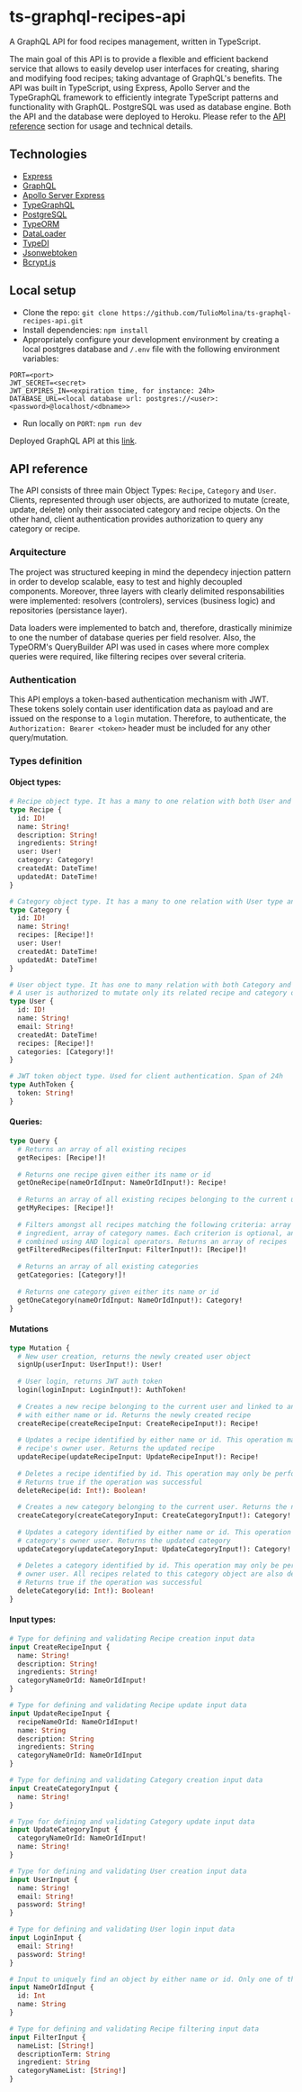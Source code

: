 # ts-graphql-recipes-api

A GraphQL API for food recipes management, written in TypeScript.

The main goal of this API is to provide a flexible and efficient backend service that allows to easily develop user interfaces for creating, sharing and modifying food recipes; taking advantage of GraphQL's benefits. The API was built in TypeScript, using Express, Apollo Server and the TypeGraphQL framework to efficiently integrate TypeScript patterns and functionality with GraphQL. PostgreSQL was used as database engine. Both the API and the database were deployed to Heroku. Please refer to the [API reference](#api-reference) section for usage and technical details.

## Technologies
- [Express](https://www.npmjs.com/package/express)
- [GraphQL](https://www.npmjs.com/package/graphql)
- [Apollo Server Express](https://www.npmjs.com/package/apollo-server-express)
- [TypeGraphQL](https://www.npmjs.com/package/type-graphql)
- [PostgreSQL](https://www.postgresql.org/)
- [TypeORM](https://www.npmjs.com/package/typeorm)
- [DataLoader](https://www.npmjs.com/package/dataloader)
- [TypeDI](https://www.npmjs.com/package/typedi)
- [Jsonwebtoken](https://www.npmjs.com/package/jsonwebtoken)
- [Bcrypt.js](https://www.npmjs.com/package/bcryptjs)

## Local setup

- Clone the repo: `git clone https://github.com/TulioMolina/ts-graphql-recipes-api.git`
- Install dependencies: `npm install`
- Appropriately configure your development environment by creating a local postgres database and `/.env` file with the following environment variables:
```
PORT=<port>
JWT_SECRET=<secret>
JWT_EXPIRES_IN=<expiration time, for instance: 24h>
DATABASE_URL=<local database url: postgres://<user>:<password>@localhost/<dbname>>
```
- Run locally on `PORT`: `npm run dev`

Deployed GraphQL API at this [link](https://tm-graphql-recipes-api.herokuapp.com/).

## API reference

The API consists of three main Object Types: ```Recipe```, ```Category``` and ```User```. Clients, represented through user objects, are authorized to mutate (create, update, delete) only their associated category and recipe objects. On the other hand, client authentication provides authorization to query any category or recipe.

### Arquitecture
The project was structured keeping in mind the dependecy injection pattern in order to develop scalable, easy to test and highly decoupled components. Moreover, three layers with clearly delimited responsabilities were implemented: resolvers (controlers), services (business logic) and repositories (persistance layer).

Data loaders were implemented to batch and, therefore, drastically minimize to one the number of database queries per field resolver. Also, the TypeORM's QueryBuilder API was used in cases where more complex queries were required, like filtering recipes over several criteria.  

### Authentication
This API employs a token-based authentication mechanism with JWT. These tokens solely contain user identification data as payload and are issued on the response to a ```login``` mutation. Therefore, to authenticate, the `Authorization: Bearer <token>` header must be included for any other query/mutation.

### Types definition

#### Object types:
```graphql
# Recipe object type. It has a many to one relation with both User and Category types
type Recipe {
  id: ID!
  name: String!
  description: String!
  ingredients: String!
  user: User!
  category: Category!
  createdAt: DateTime!
  updatedAt: DateTime!
}

# Category object type. It has a many to one relation with User type and one to many relation with Recipe type
type Category {
  id: ID!
  name: String!
  recipes: [Recipe!]!
  user: User!
  createdAt: DateTime!
  updatedAt: DateTime!
}

# User object type. It has one to many relation with both Category and Recipe types.
# A user is authorized to mutate only its related recipe and category objects
type User {
  id: ID!
  name: String!
  email: String!
  createdAt: DateTime!
  recipes: [Recipe!]!
  categories: [Category!]!
}

# JWT token object type. Used for client authentication. Span of 24h
type AuthToken {
  token: String!
}
```

#### Queries:
```graphql
type Query {
  # Returns an array of all existing recipes
  getRecipes: [Recipe!]!
  
  # Returns one recipe given either its name or id
  getOneRecipe(nameOrIdInput: NameOrIdInput!): Recipe!
  
  # Returns an array of all existing recipes belonging to the current user
  getMyRecipes: [Recipe!]!
  
  # Filters amongst all recipes matching the following criteria: array of recipe names, description,
  # ingredient, array of category names. Each criterion is optional, and they are
  # combined using AND logical operators. Returns an array of recipes
  getFilteredRecipes(filterInput: FilterInput!): [Recipe!]!
  
  # Returns an array of all existing categories
  getCategories: [Category!]!
  
  # Returns one category given either its name or id
  getOneCategory(nameOrIdInput: NameOrIdInput!): Category!
}
```

#### Mutations
```graphql
type Mutation {
  # New user creation, returns the newly created user object
  signUp(userInput: UserInput!): User!
  
  # User login, returns JWT auth token
  login(loginInput: LoginInput!): AuthToken!
  
  # Creates a new recipe belonging to the current user and linked to an existing category provided
  # with either name or id. Returns the newly created recipe
  createRecipe(createRecipeInput: CreateRecipeInput!): Recipe!
  
  # Updates a recipe identified by either name or id. This operation may only be performed by the 
  # recipe's owner user. Returns the updated recipe
  updateRecipe(updateRecipeInput: UpdateRecipeInput!): Recipe!
  
  # Deletes a recipe identified by id. This operation may only be performed by the recipe's owner user.
  # Returns true if the operation was successful
  deleteRecipe(id: Int!): Boolean!
  
  # Creates a new category belonging to the current user. Returns the newly created category
  createCategory(createCategoryInput: CreateCategoryInput!): Category!
  
  # Updates a category identified by either name or id. This operation may only be performed by the 
  # category's owner user. Returns the updated category
  updateCategory(updateCategoryInput: UpdateCategoryInput!): Category!
  
  # Deletes a category identified by id. This operation may only be performed by the category's
  # owner user. All recipes related to this category object are also deleted on cascade.
  # Returns true if the operation was successful
  deleteCategory(id: Int!): Boolean!
}
```

#### Input types:
```graphql
# Type for defining and validating Recipe creation input data
input CreateRecipeInput {
  name: String!
  description: String!
  ingredients: String!
  categoryNameOrId: NameOrIdInput!
}

# Type for defining and validating Recipe update input data
input UpdateRecipeInput {
  recipeNameOrId: NameOrIdInput!
  name: String
  description: String
  ingredients: String
  categoryNameOrId: NameOrIdInput
}

# Type for defining and validating Category creation input data
input CreateCategoryInput {
  name: String!
}

# Type for defining and validating Category update input data
input UpdateCategoryInput {
  categoryNameOrId: NameOrIdInput!
  name: String!
}

# Type for defining and validating User creation input data
input UserInput {
  name: String!
  email: String!
  password: String!
}

# Type for defining and validating User login input data
input LoginInput {
  email: String!
  password: String!
}

# Input to uniquely find an object by either name or id. Only one of the fields is accepted.
input NameOrIdInput {
  id: Int
  name: String
}

# Type for defining and validating Recipe filtering input data
input FilterInput {
  nameList: [String!]
  descriptionTerm: String
  ingredient: String
  categoryNameList: [String!]
}
```
